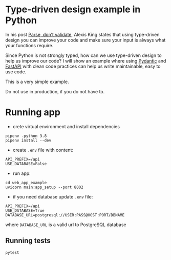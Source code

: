 # Type-driven design example in Python

In his post [Parse, don’t validate](https://lexi-lambda.github.io/blog/2019/11/05/parse-don-t-validate/),
Alexis King states that using type-driven design you can improve your code and make sure your input is always what your functions require.

Since Python is not strongly typed, how can we use type-driven design to help us improve our code?
I will show an example where using [Pydantic](https://pydantic-docs.helpmanual.io/) and [FastAPI](https://fastapi.tiangolo.com/) with clean code practices can help us write maintainable, easy to use code.

This is a very simple example.

Do not use in production, if you do not have to. 

# Running app

- crete virtual environment and install dependencies

```shell
pipenv -python 3.8
pipenv install --dev
```

- create `.env` file with content:

```editorconfig
API_PREFIX=/api
USE_DATABASE=False

```

- run app:

```shell
cd web_app_example
uvicorn main:app_setup --port 8002
```

- if you need database update `.env` file:

```editorconfig
API_PREFIX=/api
USE_DATABASE=True
DATABASE_URL=postgresql://USER:PASS@HOST:PORT/DBNAME
```
where `DATABASE_URL` is a valid url to PostgreSQL database


## Running tests

```shell
pytest 
```

